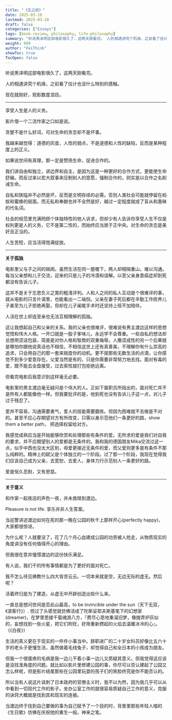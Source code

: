 ```yaml
---
title: "《生之欲》"
date: 2025-03-18
lastmod: 2025-03-18
draft: false
categories: ["Essays"]
tags: [book-review, philosophy, life-philosophy]
summary: "听说黑泽明这部电影很久了，这两天刚看完。 人的相遇讲究个机缘，之前看了估计也没什么特别的感触。 现在就刚好，观影数度泪目。 --- 享受人生是人的义务。 影片借一个二流作家之口如是说。..."
weight: 999
author: "FeiThink"
showToc: true
TocOpen: false
---
```




听说黑泽明这部电影很久了，这两天刚看完。

人的相遇讲究个机缘，之前看了估计也没什么特别的感触。

现在就刚好，观影数度泪目。

---

享受人生是人的义务。

影片借一个二流作家之口如是说。

贪婪不是什么好词，可对生命的贪恋却不是坏事。

我越来越觉得：道德的灰度，人性的弱点，不是道德和人性的缺陷，反而是某种程度上的正义。

如果说世间有真理，那一定是赞扬生命，促进合作的。

我们讲自由和独立，讲边界和自主，是因为这是一种更好的合作方式，更能使生命舒展。而反过来以宏大叙事来压制别人的意愿，强制合作的，则实是以合作之名削减生命。

自私和狭隘并不必然是坏，反而是文明存续的必需。否则人类社会可能就停留在蚂蚁和蜜蜂的层面。而无私和奉献也并不全然是好，越过一定程度就成了盲从和愚昧的代名词。

社会的规范里充满罔顾个体独特性的他人诉求，但却少有人告诉你享受人生不仅是权利更是人的义务，它不是第二性的，而始终应当居于正中央。对生命的贪恋是美好且正当的。

人生苦短，应当活得饱满绽放。

---

**关于孤独**

电影里父与子之间的隔阂。虽然生活在同一屋檐下，两人却相隔重山，难以沟通。每当父亲想和儿子交流，迎来的只是儿子的冷漠和误解。以至父亲身患癌症却到死都没有告诉儿子。

这并不是关于忘恩负义之类的粗浅评判。人和人之间的私人互动是个很难评的事，就从电影的只言片语里，也能看出一二端倪。父亲在妻子死后都在辛勤工作抚养儿子甚至为儿子拒绝再娶，但却在儿子阑尾手术时还坚持上班不加陪伴。

人活在世上却连至亲也无法互相理解的孤独。

这让我想起自己和父亲的关系。我的父亲也很难评，很难说有男主渡边这样的思想觉悟和伟大人格。一开口就是一股子爹味儿，永远学不会尊重。一些自私的想法却总想用谎话包装，简直是对你人格和智商的双重侮辱。人撒谎成性的另一个后果就是哪怕你跟他说真话也不相信，不相信这世上还有真善美，不理解你有什么崇高的追求，只会用自己的那一套来揣度你的动机。更不提那些无数生活的点滴，让你感觉不到多少爱意存在。父爱当然是有的，只是你需要非常努力地去找。面对有毒的爱，既不能去全盘接受，过去索性就打包拒绝远离。

但看完电影后我意识到这样毫无必要。

电影里的男主渡边毫无疑问是个伟大的人。正如下属职员所指出的，面对死亡并不是所有人都能像他一样。但我要批评的是，他到死也没有告诉儿子这一点，对儿子过于残忍了。

爱并不容易，沟通需要勇气，爱人的技能需要磨炼。但因为困难就不去做是不对的。甚至不应心存期望对方有所改变，只需以身示范他们一条更好的路，show them a better path， 把选择权留给对方。

我感觉成熟应当是开始能够欣赏和处理那些有条件的爱。无所求的爱是我们对自我的要求，并不应期望别人的爱都是无条件的。我和我的德国朋友Mika交流过这一点，似乎中西也没太大区别，母爱更接近无条件的爱，而父爱则更多是有条件不那么纯粹的。精神上的弑父是个体独立的一个阶段。过了那一个阶段，我现在觉得我们应该自己成为父亲，去宽恕，去爱人，身体力行示范别人一条更好的路。

爱是恒久忍耐，又有恩慈。

---

**关于意义**

和作家一起夜店的声色一夜，并未救赎到渡边。

Pleasure is not life. 享乐并非人生答案。

当巡警讲述渡边如何在死的那一晚在公园的秋千上那样开心(perfectly happy)，大家都很惊讶。

为什么呢？人就要没了，花了几个月心血建成公园的功劳被人抢走，从物质现实的角度讲没有任何值得开心的理由。

但我很在意并憧憬渡边的这份快乐满足。

有人说，我们干的所有事情都是为了更好的面对死亡。

我不怎么待见佛教什么四大皆空云云。一切本来就是空，无边无际的虚无。然后呢？

活着终归是为了建造，从虚无中开辟创造出些什么来。

一直总是想问世间是否此山最高，to be invincible under the sun（天下无双，《浪客行》）. 但过了头感觉就仿佛活成了陀斯妥耶夫斯基笔下的幻想家(dreamer)，在梦里思接千载魂游八方，『费尽心思地重温旧梦，像拨弄炉灰似的，妄想找到一些火星，把它们吹旺，好用重新燃起的火焰去温暖冰冷的心』。（《白夜》）

生活的真义更在于现实的一件件小事当中。辞职进厂的二十岁女科员好像比五六十岁的老头子更懂生活，虽然做着毛线兔子，却觉得自己和全日本的小孩成为朋友。

但我一个很蛋疼的毛病是我一边儿干着小事一边儿又质疑其意义。但我觉得这应该是没找准角度的问题。就比如以影片里修建公园的事，你尽可以否认建起了公园又怎么样呢，但是影片结尾那些在公园里玩耍的孩子们的笑脸终究是你不能否认的。

所以当有人说这片讽刺了日本政府的官僚主义时，我不以为然，因为我几乎可以从中看到一切现代工作的影子。坐办公室工作的就很容易质疑自己工作的意义，克服的诀窍大概就是找到其和现实的连接。

当渡边终于找到自己要做的事为自己赋予了一个目的时，背景里那些年轻人唱的《生日歌》仿佛在庆祝他的重生一般。神来之笔。
